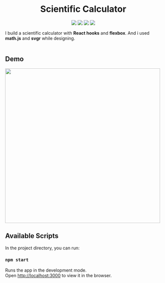 <h1 align="center"> Scientific Calculator </h1>

<p align="center">
  <img src="https://img.shields.io/github/stars/mihrilp/scientific-calculator"/>
  <img src="https://img.shields.io/github/forks/mihrilp/scientific-calculator"/>
  <img src="https://img.shields.io/github/license/mihrilp/scientific-calculator"/>
  <img src="https://img.shields.io/github/issues/mihrilp/scientific-calculator"/>
<p>

 I build a scientific calculator with **React hooks** and **flexbox**. And i used **math.js** and **svgr** while designing.
<br><br>
## Demo
<img max-width=100% height="500px" src="https://user-images.githubusercontent.com/58886855/91218526-d9121780-e721-11ea-9f01-f0d92ab4f4de.png"/>

## Available Scripts

In the project directory, you can run:

### `npm start`

Runs the app in the development mode.<br />
Open [http://localhost:3000](http://localhost:3000) to view it in the browser.

